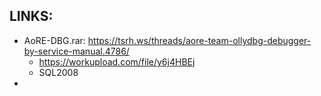 
## LINKS:
* AoRE-DBG.rar: https://tsrh.ws/threads/aore-team-ollydbg-debugger-by-service-manual.4786/
  * https://workupload.com/file/y6j4HBEj
  * SQL2008
* 

